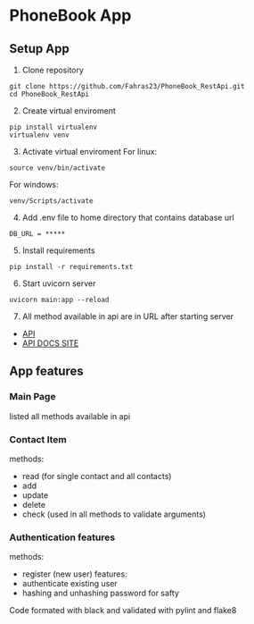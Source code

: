 # PhoneBook App

## Setup App
1. Clone repository
```
git clone https://github.com/Fahras23/PhoneBook_RestApi.git
cd PhoneBook_RestApi
```
2. Create virtual enviroment
```
pip install virtualenv
virtualenv venv
```
3. Activate virtual enviroment
For linux:
```
source venv/bin/activate
```
For windows:
```
venv/Scripts/activate
```
4. Add .env file to home directory that contains database url
```
DB_URL = *****
```
5. Install requirements
```
pip install -r requirements.txt
```
6. Start uvicorn server
```
uvicorn main:app --reload
```
7. All method available in api are in URL after starting server
- [API](http://127.0.0.1:8000/)
- [API DOCS SITE](http://127.0.0.1:8000/docs#/)


## App features
### Main Page
listed all methods available in api

### Contact Item
methods:
- read (for single contact and all contacts)
- add
- update
- delete
- check (used in all methods to validate arguments)

### Authentication features
methods:
- register (new user)
features:
- authenticate existing user
- hashing and unhashing password for safty

Code formated with black and validated with pylint and flake8

